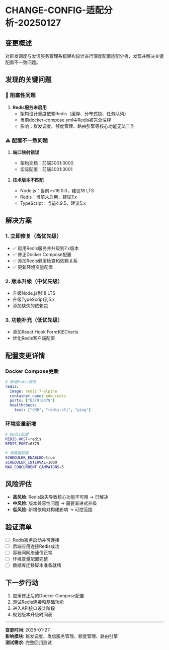 # CHANGE-CONFIG-适配分析-20250127

## 变更概述
对群发调度与发信服务管理系统架构设计进行深度配置适配分析，发现并解决关键配置不一致问题。

## 发现的关键问题

### 🚨 阻塞性问题
1. **Redis服务未启用**
   - 架构设计重度依赖Redis（缓存、分布式锁、任务队列）
   - 当前docker-compose.yml中Redis被完全注释
   - 影响：群发调度、额度管理、路由引擎等核心功能无法工作

### ⚠️ 配置不一致问题
1. **端口映射错误**
   - 架构文档：前端3001:3000
   - 实际配置：前端3001:3001
   
2. **技术版本不匹配**
   - Node.js：当前>=16.0.0，建议18 LTS
   - Redis：当前未启用，建议7.x
   - TypeScript：当前4.9.5，建议5.x

## 解决方案

### 1. 立即修复（高优先级）
- ✅ 启用Redis服务并升级到7.x版本
- ✅ 修正Docker Compose配置
- ✅ 添加Redis健康检查和依赖关系
- ✅ 更新环境变量配置

### 2. 版本升级（中优先级）
- 升级Node.js到18 LTS
- 升级TypeScript到5.x
- 添加缺失的依赖包

### 3. 功能补充（低优先级）
- 添加React Hook Form和ECharts
- 优化Redis客户端配置

## 配置变更详情

### Docker Compose更新
```yaml
# 新增Redis服务
redis:
  image: redis:7-alpine
  container_name: edm-redis
  ports: ["6379:6379"]
  healthcheck:
    test: ["CMD", "redis-cli", "ping"]
```

### 环境变量新增
```bash
# Redis配置
REDIS_HOST=redis
REDIS_PORT=6379

# 调度器配置
SCHEDULER_ENABLED=true
SCHEDULER_INTERVAL=1000
MAX_CONCURRENT_CAMPAIGNS=5
```

## 风险评估
- **高风险**: Redis缺失导致核心功能不可用 → 已解决
- **中风险**: 版本兼容性问题 → 需要渐进式升级
- **低风险**: 新增依赖对构建影响 → 可控范围

## 验证清单
- [ ] Redis服务启动并可连接
- [ ] 后端应用连接Redis成功
- [ ] 容器间网络通信正常
- [ ] 环境变量配置完整
- [ ] 数据库迁移脚本准备就绪

## 下一步行动
1. 应用修正后的Docker Compose配置
2. 测试Redis连接和基础功能
3. 进入API接口设计阶段
4. 规划版本升级时间表

---
**变更时间**: 2025-01-27  
**影响模块**: 群发调度、发信服务管理、额度管理、路由引擎  
**测试需求**: 完整回归测试 